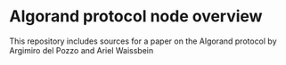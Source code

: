 # Algorand protocol node overview

This repository includes sources for a paper on the Algorand protocol by Argimiro del Pozzo and Ariel Waissbein

